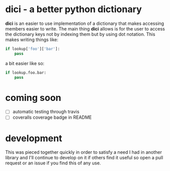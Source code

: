 # dici - a better python dictionary

**dici** is an easier to use implementation of a dictionary that makes
accessing members easier to write. The main thing **dici** allows is
for the user to access the dictionary keys not by indexing them but by
using dot notation. This makes writing things like:

```python
if lookup['foo']['bar']:
    pass
```

a bit easier like so:

```python
if lookup.foo.bar:
    pass
```

# coming soon

 - [ ] automatic testing through travis
 - [ ] coveralls coverage badge in README

# development

This was pieced together quickly in order to satisfy a need I had in another
library and I'll continue to develop on it if others find it useful so open a 
pull request or an issue if you find this of any use.
